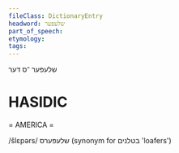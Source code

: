 ```yaml
---
fileClass: DictionaryEntry
headword: שלעפּער
part_of_speech: 
etymology: 
tags: 
---
```

שלעפּער
־ס
דער

HASIDIC
=======
= AMERICA = 

/šlɛpərs/ שלעפּערס (synonym for בטלנים 'loafers')
